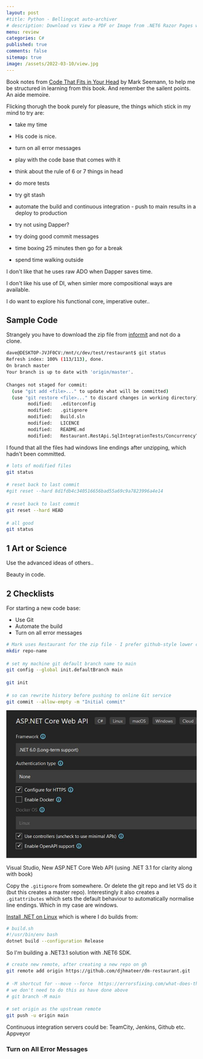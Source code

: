 ```yaml
---
layout: post
#title: Python - Bellingcat auto-archiver
# description: Download vs View a PDF or Image from .NET6 Razor Pages with source code
menu: review
categories: C#
published: true 
comments: false     
sitemap: true
image: /assets/2022-03-10/view.jpg 
---
```

<!-- [![alt text](/assets/2022-03-09/vsc.jpg "desktop"){:width="500px"}](/assets/2022-03-09/vsc.jpg) -->
<!-- [![alt text](/assets/2022-03-10/down.jpg "desktop")](/assets/2022-03-10/down.jpg) -->

Book notes from [Code That Fits in Your Head]() by Mark Seemann, to help me be structured in learning from this book. And remember the sailent points. An aide memoire.


Flicking thorugh the book purely for pleasure, the things which stick in my mind to try are:

- take my time
- His code is nice. 
- turn on all error messages
- play with the code base that comes with it
- think about the rule of 6 or 7 things in head
- do more tests
- try git stash
- automate the build and continuous integration - push to main results in a deploy to production
- try not using Dapper?
- try doing good commit messages


- time boxing 25 minutes then go for a break
- spend time walking outside

I don't like that he uses raw ADO when Dapper saves time.

I don't like his use of DI, when simler more compositional ways are available.

I do want to explore his functional core, imperative outer..

## Sample Code

Strangely you have to download the zip file from [informit](https://www.informit.com/store/code-that-fits-in-your-head-heuristics-for-software-9780137464401) and not do a clone.

<!-- [![alt text](/assets/2022-03-10/down.jpg "desktop")](/assets/2022-03-10/down.jpg) -->
```bash
dave@DESKTOP-JVJF0CV:/mnt/c/dev/test/restaurant$ git status
Refresh index: 100% (113/113), done.
On branch master
Your branch is up to date with 'origin/master'.

Changes not staged for commit:
  (use "git add <file>..." to update what will be committed)
  (use "git restore <file>..." to discard changes in working directory)
        modified:   .editorconfig
        modified:   .gitignore
        modified:   Build.sln
        modified:   LICENCE
        modified:   README.md
        modified:   Restaurant.RestApi.SqlIntegrationTests/ConcurrencyTests.cs
```

I found that all the files had windows line endings after unzipping, which hadn't been committed.

```bash
# lots of modified files
git status

# reset back to last commit
#git reset --hard 8d1fdb4c340516656bad55a69c9a7823996a4e14

# reset back to last commit
git reset --hard HEAD

# all good
git status
```

## 1 Art or Science

Use the advanced ideas of others..

Beauty in code.

## 2 Checklists

For starting a new code base:

- Use Git
- Automate the build
- Turn on all error messages

```bash
# Mark uses Restaurant for the zip file - I prefer github-style lower case and hypen
mkdir repo-name

# set my machine git default branch name to main
git config --global init.defaultBranch main

git init

# so can rewrite history before pushing to online Git service
git commit --allow-empty -m "Initial commit"
```

[![alt text](/assets/2022-04-12/api.jpg "desktop")](/assets/2022-04-12/api.jpg)

Visual Studio, New ASP.NET Core Web API (using .NET 3.1 for clarity along with book)

Copy the `.gitignore` from somewhere. Or delete the git repo and let VS do it (but this creates a master repo). Interestingly it also creates a `.gitattributes` which sets the default behaviour to automatically normalise line endings. Which in my case are windows.

[Install .NET on Linux](https://docs.microsoft.com/en-us/dotnet/core/install/linux-ubuntu) which is where I do builds from:

```bash
# build.sh
#!/usr/bin/env bash
dotnet build --configuration Release
```

So I'm building a .NET3.1 solution with .NET6 SDK.

```bash
# create new remote, after creating a new repo on gh
git remote add origin https://github.com/djhmateer/dm-restaurant.git

# -M shortcut for --move --force  https://errorsfixing.com/what-does-the-m-mean-in-git-branch-m-main/ as default branch is master
# we don't need to do this as have done above
# git branch -M main

# set origin as the upstream remote 
git push -u origin main
```

Continuous integration servers could be: TeamCity, Jenkins, Github etc. Appveyor

### Turn on All Error Messages

